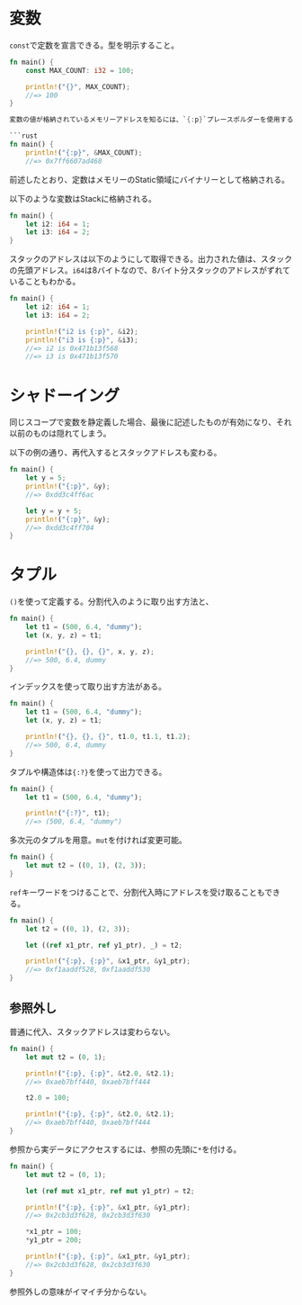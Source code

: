 # 変数

`const`で定数を宣言できる。型を明示すること。

```rust
fn main() {
    const MAX_COUNT: i32 = 100;

    println!("{}", MAX_COUNT);
    //=> 100
}

変数の値が格納されているメモリーアドレスを知るには、`{:p}`プレースポルダーを使用する。

```rust
fn main() {
    println!("{:p}", &MAX_COUNT);
    //=> 0x7ff6607ad468
```

前述したとおり、定数はメモリーのStatic領域にバイナリーとして格納される。


以下のような変数はStackに格納される。

```rust
fn main() {
    let i2: i64 = 1;
    let i3: i64 = 2;
}
```

スタックのアドレスは以下のようにして取得できる。出力された値は、スタックの先頭アドレス。`i64`は8バイトなので、8バイト分スタックのアドレスがずれていることもわかる。

```rust
fn main() {
    let i2: i64 = 1;
    let i3: i64 = 2;

    println!("i2 is {:p}", &i2);
    println!("i3 is {:p}", &i3);
    //=> i2 is 0x471b13f568
    //=> i3 is 0x471b13f570
```

# シャドーイング

同じスコープで変数を静定義した場合、最後に記述したものが有効になり、それ以前のものは隠れてしまう。

以下の例の通り、再代入するとスタックアドレスも変わる。

```rust
fn main() {
    let y = 5;
    println!("{:p}", &y);
    //=> 0xdd3c4ff6ac

    let y = y + 5;
    println!("{:p}", &y);
    //=> 0xdd3c4ff704
}
```

# タプル

`()`を使って定義する。分割代入のように取り出す方法と、

```rust
fn main() {
    let t1 = (500, 6.4, "dummy");
    let (x, y, z) = t1;

    println!("{}, {}, {}", x, y, z);
    //=> 500, 6.4, dummy
}
```

インデックスを使って取り出す方法がある。

```rust
fn main() {
    let t1 = (500, 6.4, "dummy");
    let (x, y, z) = t1;

    println!("{}, {}, {}", t1.0, t1.1, t1.2);
    //=> 500, 6.4, dummy
}
```

タプルや構造体は`{:?}`を使って出力できる。

```rust
fn main() {
    let t1 = (500, 6.4, "dummy");

    println!("{:?}", t1);
    //=> (500, 6.4, "dummy")
```

多次元のタプルを用意。`mut`を付ければ変更可能。

```rust
fn main() {
    let mut t2 = ((0, 1), (2, 3));
}
```

`ref`キーワードをつけることで、分割代入時にアドレスを受け取ることもできる。

```rust
fn main() {
    let t2 = ((0, 1), (2, 3));

    let ((ref x1_ptr, ref y1_ptr), _) = t2;

    println!("{:p}, {:p}", &x1_ptr, &y1_ptr);
    //=> 0xf1aaddf528, 0xf1aaddf530
}
```

## 参照外し

普通に代入、スタックアドレスは変わらない。

```rust
fn main() {
    let mut t2 = (0, 1);

    println!("{:p}, {:p}", &t2.0, &t2.1);
    //=> 0xaeb7bff440, 0xaeb7bff444

    t2.0 = 100;

    println!("{:p}, {:p}", &t2.0, &t2.1);
    //=> 0xaeb7bff440, 0xaeb7bff444
}
```

参照から実データにアクセスするには、参照の先頭に`*`を付ける。

```rust
fn main() {
    let mut t2 = (0, 1);

    let (ref mut x1_ptr, ref mut y1_ptr) = t2;

    println!("{:p}, {:p}", &x1_ptr, &y1_ptr);
    //=> 0x2cb3d3f628, 0x2cb3d3f630

    *x1_ptr = 100;
    *y1_ptr = 200;

    println!("{:p}, {:p}", &x1_ptr, &y1_ptr);
    //=> 0x2cb3d3f628, 0x2cb3d3f630
}
```

参照外しの意味がイマイチ分からない。

